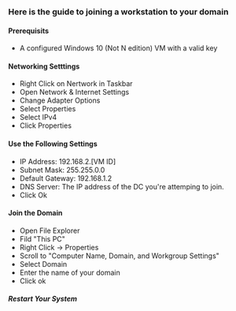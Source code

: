 <h3>Here is the guide to joining a workstation to your domain</h3>
<h4>Prerequisits</h4>
<ul><li>A configured Windows 10 (Not N edition) VM with a valid key</li></ul>
<h4>Networking Setttings</h4>
<ul>
<li>Right Click on Nertwork in Taskbar</li>
<li>Open Network & Internet Settings</li>
<li>Change Adapter Options</li>
<li>Select Properties</li>
<li>Select IPv4</li>
<li>Click Properties</li>
</ul>
<h4>Use the Following Settings</h4>
<ul>
<li>IP Address: 192.168.2.[VM ID]</li>
<li>Subnet Mask: 255.255.0.0</li>
<li>Default Gateway: 192.168.1.2</li>
<li>DNS Server: The IP address of the DC you're attemping to join.</li>
<li>Click Ok</li>
</ul>
<h4>Join the Domain</h4>
<ul>
<li>Open File Explorer</li>
<li>Fild "This PC"</li>
<li>Right Click -> Properties</li>
<li> Scroll to "Computer Name, Domain, and Workgroup Settings"</li>
<li>Select Domain</li>
<li>Enter the name of your domain</li>
<li>Click ok</li>
</ul>
<h5>Restart Your System</h5>
